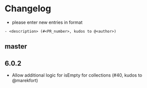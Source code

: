 # Changelog

- please enter new entries in format 

```
- <description> (#<PR_number>, kudos to @<author>)
```

## master

## 6.0.2 

- Allow additional logic for isEmpty for collections (#40, kudos to @marekfort) 
